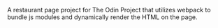 A restaurant page project for The Odin Project that utilizes webpack to bundle js modules and dynamically render the HTML on the page.